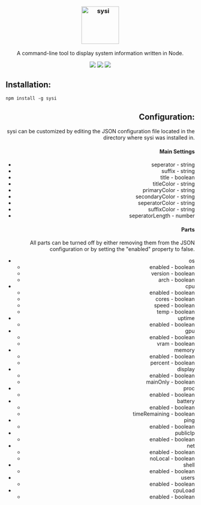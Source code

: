 <h3 align="center">
  <img src="https://user-images.githubusercontent.com/17516174/88907881-767c4780-d259-11ea-883a-48380c849a0e.png" alt="sysi" height="100px">
</h3>
<p align="center">A command-line tool to display system information written in Node.</p>

<p align="center">
  <a href="https://github.com/puf17640/sysi/LICENSE.md"><img src="https://img.shields.io/github/license/puf17640/sysi"></a>
  <!-- <a href="https://github.com/puf17640/sysi/releases"><img src="https://img.shields.io/github/release/puf17640/sysi.svg"></a><br/> -->
  <a href="https://github.com/puf17640/sysi/issues"><img src="https://img.shields.io/github/issues-raw/puf17640/sysi"></a>
  <a href="https://badges.pufler.dev"><img src="https://badges.pufler.dev/visits/puf17640/sysi?label=visits"></a>
</p>

<div align="left">
  <h2>Installation:</h2>
  <code>npm install -g sysi</code>
</div>

<div align="right">
  <h2>Configuration:</h2>
  sysi can be customized by editing the JSON configuration file located in the directory where sysi was installed in.
  
  <h4>Main Settings</h4>
  <ul>
    <li>seperator - string</li>
    <li>suffix - string</li>
    <li>title - boolean</li>
    <li>titleColor - string</li>
    <li>primaryColor - string</li>
    <li>secondaryColor - string</li>
    <li>seperatorColor - string</li>
    <li>suffixColor - string</li>
    <li>seperatorLength - number</li>
  </ul>
  
  <h4>Parts</h4>
  All parts can be turned off by either removing them from the JSON configuration or by setting the "enabled" property to false.
  <ul>
    <li>os
      <ul>
        <li>enabled - boolean</li>
        <li>version - boolean</li>
        <li>arch - boolean</li>
      </ul>
    </li>
    <li>cpu
      <ul>
        <li>enabled - boolean</li>
        <li>cores - boolean</li>
        <li>speed - boolean</li>
        <li>temp - boolean</li>
      </ul>
    </li>
    <li>uptime
      <ul>
        <li>enabled - boolean</li>
      </ul>
    </li>
    <li>gpu
      <ul>
        <li>enabled - boolean</li>
        <li>vram - boolean</li>
      </ul>
    </li>
    <li>memory
      <ul>
        <li>enabled - boolean</li>
        <li>percent - boolean</li>
      </ul>
    </li>
    <li>display
      <ul>
        <li>enabled - boolean</li>
        <li>mainOnly - boolean</li>
      </ul>
    </li>
    <li>proc
      <ul>
        <li>enabled - boolean</li>
      </ul>
    </li>
    <li>battery
      <ul>
        <li>enabled - boolean</li>
        <li>timeRemaining - boolean</li>
      </ul>
    </li>
    <li>ping
      <ul>
        <li>enabled - boolean</li>
      </ul>
    </li>
    <li>publicIp
      <ul>
        <li>enabled - boolean</li>
      </ul>
    </li>
    <li>net
      <ul>
        <li>enabled - boolean</li>
        <li>noLocal - boolean</li>
      </ul>
    </li>
    <li>shell
      <ul>
        <li>enabled - boolean</li>
      </ul>
    </li>
    <li>users
      <ul>
        <li>enabled - boolean</li>
      </ul>
    </li>
    <li>cpuLoad
      <ul>
        <li>enabled - boolean</li>
      </ul>
    </li>
  </ul>
</div>
